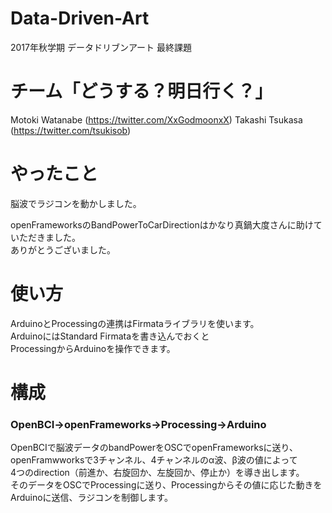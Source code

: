 # Data-Driven-Art
2017年秋学期 データドリブンアート 最終課題

# チーム「どうする？明日行く？」
Motoki Watanabe (https://twitter.com/XxGodmoonxX)
Takashi Tsukasa (https://twitter.com/tsukisob)

# やったこと

脳波でラジコンを動かしました。

openFrameworksのBandPowerToCarDirectionはかなり真鍋大度さんに助けていただきました。<br>
ありがとうございました。

# 使い方
ArduinoとProcessingの連携はFirmataライブラリを使います。<br>
ArduinoにはStandard Firmataを書き込んでおくと<br>
ProcessingからArduinoを操作できます。

# 構成
### OpenBCI→openFrameworks→Processing→Arduino<br>
OpenBCIで脳波データのbandPowerをOSCでopenFrameworksに送り、<br>
openFramwworksで3チャンネル、4チャンネルのα波、β波の値によって<br>
4つのdirection（前進か、右旋回か、左旋回か、停止か）を導き出します。<br>
そのデータをOSCでProcessingに送り、Processingからその値に応じた動きを<br>
Arduinoに送信、ラジコンを制御します。
